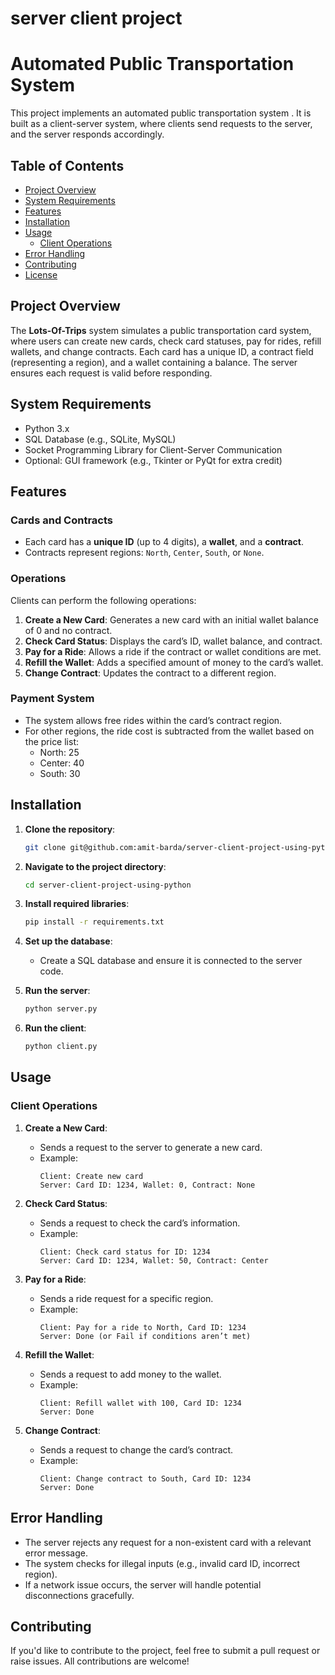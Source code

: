 # server client project

#  Automated Public Transportation System

This project implements an automated public transportation system  . It is built as a client-server system, where clients send requests to the server, and the server responds accordingly.

## Table of Contents
- [Project Overview](#project-overview)
- [System Requirements](#system-requirements)
- [Features](#features)
- [Installation](#installation)
- [Usage](#usage)
  - [Client Operations](#client-operations)
- [Error Handling](#error-handling)
- [Contributing](#contributing)
- [License](#license)

## Project Overview

The **Lots-Of-Trips** system simulates a public transportation card system, where users can create new cards, check card statuses, pay for rides, refill wallets, and change contracts. Each card has a unique ID, a contract field (representing a region), and a wallet containing a balance. The server ensures each request is valid before responding.

## System Requirements
- Python 3.x
- SQL Database (e.g., SQLite, MySQL)
- Socket Programming Library for Client-Server Communication
- Optional: GUI framework (e.g., Tkinter or PyQt for extra credit)

## Features

### Cards and Contracts
- Each card has a **unique ID** (up to 4 digits), a **wallet**, and a **contract**.
- Contracts represent regions: `North`, `Center`, `South`, or `None`.

### Operations
Clients can perform the following operations:
1. **Create a New Card**: Generates a new card with an initial wallet balance of 0 and no contract.
2. **Check Card Status**: Displays the card’s ID, wallet balance, and contract.
3. **Pay for a Ride**: Allows a ride if the contract or wallet conditions are met.
4. **Refill the Wallet**: Adds a specified amount of money to the card’s wallet.
5. **Change Contract**: Updates the contract to a different region.

### Payment System
- The system allows free rides within the card’s contract region.
- For other regions, the ride cost is subtracted from the wallet based on the price list:
  - North: 25
  - Center: 40
  - South: 30

## Installation

1. **Clone the repository**:
   ```bash
   git clone git@github.com:amit-barda/server-client-project-using-python.git
   ```
2. **Navigate to the project directory**:
   ```bash
   cd server-client-project-using-python
   ```
3. **Install required libraries**:
   ```bash
   pip install -r requirements.txt
   ```
4. **Set up the database**:
   - Create a SQL database and ensure it is connected to the server code.

5. **Run the server**:
   ```bash
   python server.py
   ```

6. **Run the client**:
   ```bash
   python client.py
   ```

## Usage

### Client Operations

1. **Create a New Card**: 
   - Sends a request to the server to generate a new card.
   - Example:
     ```
     Client: Create new card
     Server: Card ID: 1234, Wallet: 0, Contract: None
     ```

2. **Check Card Status**: 
   - Sends a request to check the card’s information.
   - Example:
     ```
     Client: Check card status for ID: 1234
     Server: Card ID: 1234, Wallet: 50, Contract: Center
     ```

3. **Pay for a Ride**:
   - Sends a ride request for a specific region.
   - Example:
     ```
     Client: Pay for a ride to North, Card ID: 1234
     Server: Done (or Fail if conditions aren’t met)
     ```

4. **Refill the Wallet**:
   - Sends a request to add money to the wallet.
   - Example:
     ```
     Client: Refill wallet with 100, Card ID: 1234
     Server: Done
     ```

5. **Change Contract**:
   - Sends a request to change the card’s contract.
   - Example:
     ```
     Client: Change contract to South, Card ID: 1234
     Server: Done
     ```

## Error Handling

- The server rejects any request for a non-existent card with a relevant error message.
- The system checks for illegal inputs (e.g., invalid card ID, incorrect region).
- If a network issue occurs, the server will handle potential disconnections gracefully.

## Contributing

If you'd like to contribute to the project, feel free to submit a pull request or raise issues. All contributions are welcome!
